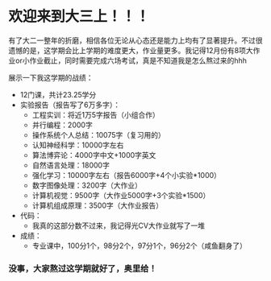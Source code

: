 # 欢迎来到大三上！！！

有了大二一整年的折磨，相信各位无论从心态还是能力上均有了显著提升。不过很遗憾的是，这学期会比上学期的难度更大，作业量更多。我记得12月份有8项大作业or小作业截止，同时需要完成六场考试，真是不知道我是怎么熬过来的hhh

展示一下我这学期的战绩：

- 12门课，共计23.25学分
- 实验报告（报告写了6万多字）：
  - 工程实训：将近1万5字报告（小组合作）
  - 并行编程：2000字
  - 操作系统个人总结：10075字（复习用的）
  - 认知神经科学：10000字左右
  - 算法博弈论：4000字中文+1000字英文
  - 自然语言处理：18000字
  - 强化学习：10000字左右（报告6000字+4个小实验*1000）
  - 数字图像处理：3200字（大作业）
  - 计算机视觉：9500字（大作业5000字+3个实验*1500）
  - 计算机组成原理：3500字（大作业报告）
- 代码：
  - 我真的这部分数不过来，我记得光CV大作业就写了一堆
- 成绩：
  - 专业课中，100分1个，98分2个，97分1个，96分2个（咸鱼翻身了）



### 没事，大家熬过这学期就好了，奥里给！

